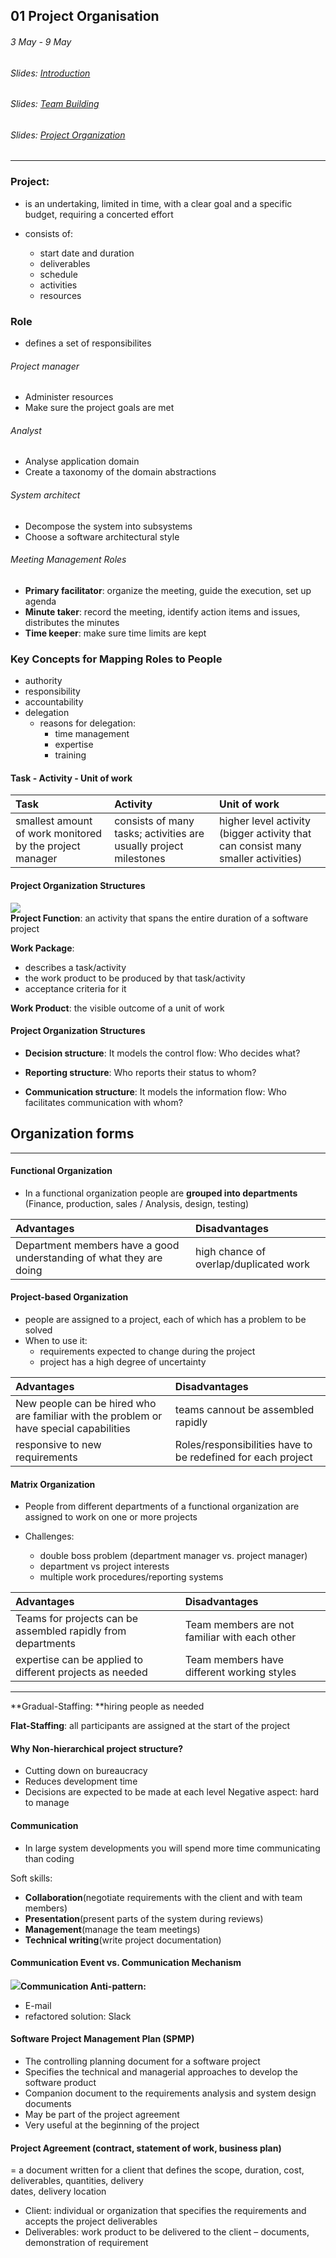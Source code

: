 ## 01 Project Organisation

###### 3 May - 9 May

###### Slides: [Introduction](https://www.moodle.tum.de/mod/resource/view.php?id=566556)

###### Slides: [Team Building](https://www.moodle.tum.de/mod/resource/view.php?id=569489)

###### Slides: [Project Organization](https://www.moodle.tum.de/mod/resource/view.php?id=571882)

---

### Project:

* is an undertaking, limited in time, with a clear goal and a specific budget, requiring a concerted effort

* consists of:

  * start date and duration
  * deliverables
  * schedule
  * activities
  * resources

### Role

* defines a set of responsibilites

###### Project manager

* Administer resources
* Make sure the project goals are met

###### Analyst

* Analyse application domain
* Create a taxonomy of the domain abstractions

###### System architect

* Decompose the system into subsystems
* Choose a software architectural style

###### Meeting Management Roles

* **Primary facilitator**: organize the meeting, guide the execution, set up agenda
* **Minute taker**: record the meeting, identify action items and issues, distributes the minutes
* **Time keeper**: make sure time limits are kept

### Key Concepts for Mapping Roles to People

* authority
* responsibility
* accountability
* delegation
  * reasons for delegation:
    * time management
    * expertise
    * training

#### Task - Activity - Unit of work

| Task | Activity | Unit of work |
| :--- | :--- | :--- |
| smallest amount of work monitored by the project manager | consists of many tasks; activities are usually project milestones | higher level activity \(bigger activity that can consist many smaller activities\) |

#### Project Organization Structures

![](/assets/01task_activity_unitsOfWork_projectFunction.png)  
**Project Function**: an activity that spans the entire duration of a software project

**Work Package**:

* describes a task/activity
* the work product to be produced by that task/activity
* acceptance criteria for it

**Work Product**: the visible outcome of a unit of work

#### Project Organization Structures

* **Decision structure**: It models the control flow: Who decides what?

* **Reporting structure**: Who reports their status to whom?

* **Communication structure**: It models the information flow: Who facilitates communication with whom?

## Organization forms

---

#### Functional Organization

* In a functional organization people are **grouped into departments** \(Finance, production, sales / Analysis, design, testing\)

| Advantages | Disadvantages |
| :--- | :--- |
| Department members have a good understanding of what they are doing | high chance of overlap/duplicated work |

#### Project-based Organization

* people are assigned to a project, each of which has a problem to be solved
* When to use it: 
  * requirements expected to change during the project
  * project has a high degree of uncertainty

| Advantages | Disadvantages |
| :--- | :--- |
| New people can be hired who are familiar with the problem or have special capabilities | teams cannout be assembled rapidly |
| responsive to new requirements | Roles/responsibilities have to be redefined for each project |

#### Matrix Organization

* People from different departments of a functional organization are assigned to work on one or more projects

* Challenges:

  * double boss problem \(department manager vs. project manager\)
  * department vs project interests
  * multiple work procedures/reporting systems

| Advantages | Disadvantages |
| :--- | :--- |
| Teams for projects can be assembled rapidly from departments | Team members are not familiar with each other |
| expertise can be applied to different projects as needed | Team members have different working styles |

---

**Gradual-Staffing: **hiring people as needed

**Flat-Staffing**: all participants are assigned at the start of the project

#### Why Non-hierarchical project structure?

* Cutting down on bureaucracy
* Reduces development time
* Decisions are expected to be made at each level
  Negative aspect: hard to manage

#### Communication

* In large system developments you will spend more time communicating than coding

Soft skills:

* **Collaboration**\(negotiate requirements with the client and with team members\) 
* **Presentation**\(present parts of the system during reviews\)
* **Management**\(manage the team meetings\)
* **Technical writing**\(write project documentation\)

#### Communication Event vs. Communication Mechanism

![](/assets/01comm-event_vs_comm-mech.png)**Communication Anti-pattern:**

* E-mail
* refactored solution: Slack

#### Software Project Management Plan \(SPMP\)

* The controlling planning document for a software project 
* Specifies the technical and managerial approaches to develop the software product  
* Companion document to the requirements analysis and system design documents  
* May be part of the project agreement
* Very useful at the beginning of the project 

#### Project Agreement \(contract, statement of work, business plan\)

= a document written for a client that defines the scope, duration, cost, deliverables, quantities, delivery  
dates, delivery location

* Client:  individual  or  organization  that  specifies  the  requirements  and  accepts  the  project  deliverables 
* Deliverables: work product to be delivered to the client – documents, demonstration of requirement



